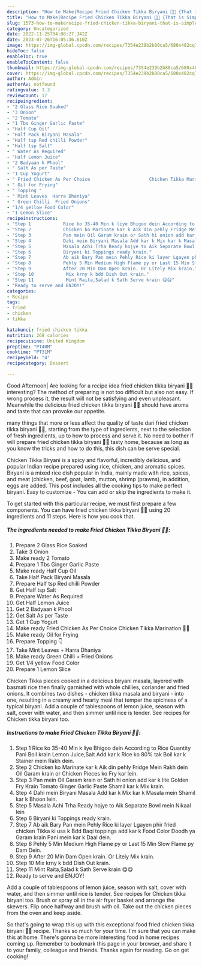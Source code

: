 ```yaml
---
description: "How to Make|Recipe Fried Chicken Tikka Biryani 🍢🍢 {That is Simple"
title: "How to Make|Recipe Fried Chicken Tikka Biryani 🍢🍢 {That is Simple"
slug: 1573-how-to-makerecipe-fried-chicken-tikka-biryani-that-is-simple
category: Uncategorized
date: 2022-11-25T04:08:27.342Z
date: 2023-07-26T16:05:36.610Z
image: https://img-global.cpcdn.com/recipes/7354e239b2b80ca5/680x482cq70/fried-chicken-tikka-biryani-recipe-main-photo.jpg
hideToc: false
enableToc: true
enableTocContent: false
thumbnail: https://img-global.cpcdn.com/recipes/7354e239b2b80ca5/680x482cq70/fried-chicken-tikka-biryani-recipe-main-photo.jpg
cover: https://img-global.cpcdn.com/recipes/7354e239b2b80ca5/680x482cq70/fried-chicken-tikka-biryani-recipe-main-photo.jpg
author: Admin
authorAv: notfound
ratingvalue: 3.3
reviewcount: 17
recipeingredient:
- "2 Glass Rice Soaked"
- "3 Onion"
- "2 Tomato"
- "1 Tbs Ginger Garlic Paste"
- "Half Cup Oil"
- "Half Pack Biryani Masala"
- "Half tsp Red chilli Powder"
- "Half tsp Salt"
- " Water As Required"
- "Half Lemon Juice"
- "2 Badyaan k Phool"
- " Salt As per Taste"
- "1 Cup Yogurt"
- " Fried Chicken As Per Choice                      Chicken Tikka Marination "
- " Oil for Frying"
- " Topping "
- " Mint Leaves  Harra Dhaniya"
- " Green Chilli  Fried Onions"
- "1/4 yellow Food Color"
- "1 Lemon Slice"
recipeinstructions:
- "Step 1            Rice ko 35-40 Min k liye Bhigoo dein According to Rice Quantity Pani Boil krain Lemon Juice,Salt Add kar k Rice ko 80% tak Boil kar k Stainer mein Rakh dein."
- "Step 2            Chicken ko Marinate kar k Aik din pehly Fridge Mein Rakh dein Oil Garam krain or Chicken Pieces ko Fry kar lein."
- "Step 3            Pan mein Oil Garam krain or Sath hi onion add kar k lite Golden Fry Krain Tomato Ginger Garlic Paste Shamil kar k Mix krain."
- "Step 4            Dahi mein Biryani Masala Add kar k Mix kar k Masala mein Shamil kar k Bhoon lein."
- "Step 5            Masala Achi Trha Ready hojye to Aik Separate Bowl mein Nikaal lein"
- "Step 6            Biryani ki Toppings ready krain."
- "Step 7            Ab aik Bary Pan mein Pehly Rice ki layer Lgayen phir fried chicken Tikka ki uss k Bdd Baqi toppings add kar k Food Color Doodh ya Garam krain Pani mein kar k Daal dein."
- "Step 8            Pehly 5 Min Medium High Flame py or Last 15 Min Slow Flame py Dam Dein."
- "Step 9            After 20 Min Dam Open krain. Or Litely Mix krain."
- "Step 10            Mix krny k bdd Dish Out krain."
- "Step 11            Mint Raita,Salad k Sath Serve krain 😋😋"
- "Ready to serve and ENJOY!"
categories:
- Recipe
tags:
- fried
- chicken
- tikka

katakunci: fried chicken tikka 
nutrition: 268 calories
recipecuisine: United Kingdom
preptime: "PT40M"
cooktime: "PT31M"
recipeyield: "4"
recipecategory: Dessert

---
```



Good Afternoon| Are looking for a recipe idea fried chicken tikka biryani 🍢🍢 interesting? The method of preparing is not too difficult but also not easy. If wrong process it, the result will not be satisfying and even unpleasant. Meanwhile the delicious fried chicken tikka biryani 🍢🍢 should have aroma and taste that can provoke our appetite.






many things that more or less affect the quality of taste dari fried chicken tikka biryani 🍢🍢, starting from the type of ingredients, next to the selection of fresh ingredients, up to how to process and serve it. No need to bother if will prepare fried chicken tikka biryani 🍢🍢 tasty home, because as long as you know the tricks and how to do this, this dish can be serve  special.


Chicken Tikka Biryani is a spicy and flavorful, incredibly delicious, and popular Indian recipe prepared using rice, chicken, and aromatic spices. Biryani is a mixed rice dish popular in India, mainly made with rice, spices, and meat (chicken, beef, goat, lamb, mutton, shrimp (prawns), in addition, eggs are added. This post includes all the cooking tips to make perfect biryani. Easy to customize - You can add or skip the ingredients to make it.


To get started with this particular recipe, we must first prepare a few components. You can have fried chicken tikka biryani 🍢🍢 using 20 ingredients and 11 steps. Here is how you cook that.

<!--inarticleads1-->

##### The ingredients needed to make Fried Chicken Tikka Biryani 🍢🍢:

1. Prepare 2 Glass Rice Soaked
1. Take 3 Onion
1. Make ready 2 Tomato
1. Prepare 1 Tbs Ginger Garlic Paste
1. Make ready Half Cup Oil
1. Take Half Pack Biryani Masala
1. Prepare Half tsp Red chilli Powder
1. Get Half tsp Salt
1. Prepare  Water As Required
1. Get Half Lemon Juice
1. Get 2 Badyaan k Phool
1. Get  Salt As per Taste
1. Get 1 Cup Yogurt
1. Make ready  Fried Chicken As Per Choice                      Chicken Tikka Marination 🍢🍢
1. Make ready  Oil for Frying
1. Prepare  Topping 👇
1. Take  Mint Leaves + Harra Dhaniya
1. Make ready  Green Chilli + Fried Onions
1. Get 1/4 yellow Food Color
1. Prepare 1 Lemon Slice


Chicken Tikka pieces cooked in a delicious biryani masala, layered with basmati rice then finally garnished with whole chillies, coriander and fried onions. It combines two dishes - chicken tikka masala and biryani - into one, resulting in a creamy and hearty meal that temper the spiciness of a typical biryani. Add a couple of tablespoons of lemon juice, season with salt, cover with water, and then simmer until rice is tender. See recipes for Chicken tikka biryani too. 

<!--inarticleads2-->

##### Instructions to make Fried Chicken Tikka Biryani 🍢🍢:

1. Step 1            Rice ko 35-40 Min k liye Bhigoo dein According to Rice Quantity Pani Boil krain Lemon Juice,Salt Add kar k Rice ko 80% tak Boil kar k Stainer mein Rakh dein.
1. Step 2            Chicken ko Marinate kar k Aik din pehly Fridge Mein Rakh dein Oil Garam krain or Chicken Pieces ko Fry kar lein.
1. Step 3            Pan mein Oil Garam krain or Sath hi onion add kar k lite Golden Fry Krain Tomato Ginger Garlic Paste Shamil kar k Mix krain.
1. Step 4            Dahi mein Biryani Masala Add kar k Mix kar k Masala mein Shamil kar k Bhoon lein.
1. Step 5            Masala Achi Trha Ready hojye to Aik Separate Bowl mein Nikaal lein
1. Step 6            Biryani ki Toppings ready krain.
1. Step 7            Ab aik Bary Pan mein Pehly Rice ki layer Lgayen phir fried chicken Tikka ki uss k Bdd Baqi toppings add kar k Food Color Doodh ya Garam krain Pani mein kar k Daal dein.
1. Step 8            Pehly 5 Min Medium High Flame py or Last 15 Min Slow Flame py Dam Dein.
1. Step 9            After 20 Min Dam Open krain. Or Litely Mix krain.
1. Step 10            Mix krny k bdd Dish Out krain.
1. Step 11            Mint Raita,Salad k Sath Serve krain 😋😋
1. Ready to serve and ENJOY!

Add a couple of tablespoons of lemon juice, season with salt, cover with water, and then simmer until rice is tender. See recipes for Chicken tikka biryani too. Brush or spray oil in the air fryer basket and arrange the skewers. Flip once halfway and brush with oil. Take out the chicken pieces from the oven and keep aside. 

So that's going to wrap this up with this exceptional food fried chicken tikka biryani 🍢🍢 recipe. Thanks so much for your time. I'm sure that you can make this at home. There's gonna be more interesting food in home recipes coming up. Remember to bookmark this page in your browser, and share it to your family, colleague and friends. Thanks again for reading. Go on get cooking!
